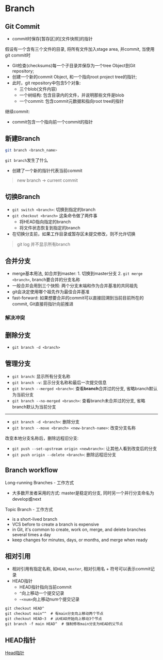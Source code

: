 # Branch

## Git Commit

- commit时保存[暂存区]的[文件快照]的指针

假设有一个含有三个文件的目录, 将所有文件加入stage area, 并commit, 当使用git commit时

- Git检查(checksums)每一个子目录并保存为一个tree Object到Git repository;
- 创建一个新的commit Object, 和一个指向root project tree的指针;
- 此时，git repository中包含5个对象:
  - 三个blob(文件内容)
  - 一个树结构: 包含目录内的文件，并说明那些文件是blob
  - 一个commit: 包含commit元数据和指向root tree的指针

继续commit:

- commit包含一个指向前一个commit的指针

## 新建Branch

```bash
git branch <branch_name>
```

`git branch`发生了什么

- 创建了一个新的指针代表当前commit

> new branch $\rightarrow$ current commit

## 切换Branch

- `git switch <branch>`: 切换到指定的branch
- `git checkout <branch>` 这条命令做了两件事
  - 将HEAD指向指定的branch
  - 将文件状态恢复到指定的branch
- 在切换分支前，如果工作目录或暂存区未提交修改，则不允许切换

> git log 并不显示所有branch

## 合并分支

- merge基本用法, 如合并到master: 1. 切换到master分支 2. `git merge <branch>`, branch要合并的分支名称
- 一般合并会用到三个快照: 两个分支末端和作为合并基准的共同祖先
- git会决定使用哪个祖先作为最佳合并基准
- fast-forward: 如果想要合并的commit可以直接回溯到当前目前所在的commit, Git直接将指针向前推进

### 解决冲突

## 删除分支

- `git branch -d <branch>`

## 管理分支

- `git branch`: 显示所有分支名称
- `git branch -v`: 显示分支名称和最后一次提交信息
- `git branch --merged <branch>`: 查看**branch**合并过的分支, 省略branch默认为当前分支
- `git branch --no-merged <branch>`: 查看branch未合并过的分支, 省略branch默认为当前分支

***

- `git branch -d <branch>`: 删除分支
- `git branch --move <branch> <new-branch-name>`: 改变分支名称

改变本地分支名称后，删除远程旧分支:

- `git push --set-upstream origin <newbranch>`: 让其他人看到改变后的分支
- `git push origin --delete <branch>`: 删除远程旧分支

## Branch workflow

Long-running Branches - 工作方式

- 大多数开发者采用的方式: master是稳定的分支, 同时另一个并行分支命名为develop或next

Topic Branch - 工作方式

- is a short-lived branch
- VCS before to create a branch is expensive
- in Git, it's common to create, work on, merge, and delete branches several times a day
- keep changes for minutes, days, or months, and merge when ready

## 相对引用

- 相对引用有指定名称, 如`HEAD`, `master`, 相对引用名 + 符号可以表示commit记录
- HEAD指针
  - HEAD指针指向当前commit
  - `^`向上移动一个提交记录
  - `~<num>`向上移动num个提交记录

```shell
git checkout HEAD^
git checkout main^^  # 有main分支向上移动两个节点
git checkout HEAD~3  # 从HEAD开始向上移动3个节点
git branch -f main HEAD^  # 强制修改main分支为HEAD的父节点
```

## HEAD指针

[Head指针](Git_reference_head.md)
